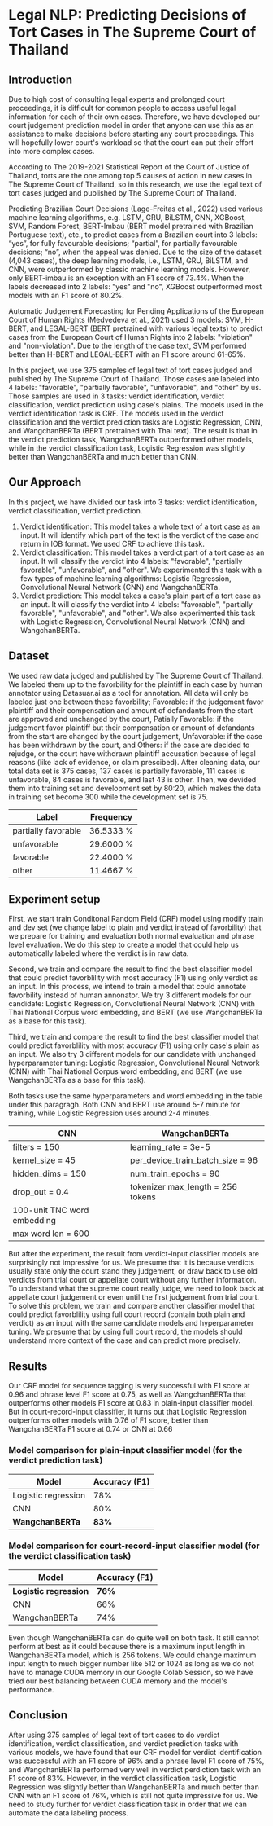 # Legal NLP: Predicting Decisions of Tort Cases in The Supreme Court of Thailand

## Introduction
  Due to high cost of consulting legal experts and prolonged court proceedings, it is difficult for common people to access useful legal information for each of their own cases. Therefore, we have developed our court judgement prediction model in order that anyone can use this as an assistance to make decisions before starting any court proceedings. This will hopefully lower court's workload so that the court can put their effort into more complex cases.
  
  According to The 2019-2021 Statistical Report of the Court of Justice of Thailand, torts are the one among top 5 causes of action in new cases in The Supreme Court of Thailand, so in this research, we use the legal text of tort cases judged and published by The Supreme Court of Thailand.
  
  Predicting Brazilian Court Decisions (Lage-Freitas et al., 2022) used various machine learning algorithms, e.g. LSTM, GRU, BiLSTM, CNN, XGBoost, SVM, Random Forest, BERT-Imbau (BERT model pretrained with Brazilian Portuguese text), etc., to predict cases from a Brazilian court into 3 labels: “yes”, for fully favourable decisions; “partial”, for partially favourable decisions; “no”, when the appeal was denied. Due to the size of the dataset (4,043 cases), the deep learning models, i.e., LSTM, GRU, BiLSTM, and CNN, were outperformed by classic machine learning models. However, only BERT-imbau is an exception with an F1 score of 73.4%. When the labels decreased into 2 labels: "yes" and "no", XGBoost outperformed most models with an F1 score of 80.2%.
  
  Automatic Judgement Forecasting for Pending Applications of the European Court of Human Rights (Medvedeva et al., 2021) used 3 models: SVM, H-BERT, and LEGAL-BERT (BERT pretrained with various legal texts) to predict cases from the European Court of Human Rights into 2 labels: "violation" and "non-violation". Due to the length of the case text, SVM performed better than H-BERT and LEGAL-BERT with an F1 score around 61-65%.
  
  In this project, we use 375 samples of legal text of tort cases judged and published by The Supreme Court of Thailand. Those cases are labeled into 4 labels: "favorable", "partially favorable", "unfavorable", and "other" by us. Those samples are used in 3 tasks: verdict identification, verdict classification, verdict prediction using case's plains. The models used in the verdict identification task is CRF. The models used in the verdict classification and the verdict prediction tasks are Logistic Regression, CNN, and WangchanBERTa (BERT pretrained with Thai text). The result is that in the verdict prediction task, WangchanBERTa outperformed other models, while in the verdict classification task, Logistic Regression was slightly better than WangchanBERTa and much better than CNN.

## Our Approach
In this project, we have divided our task into 3 tasks: verdict identification, verdict classification, verdict prediction.

1. Verdict identification: This model takes a whole text of a tort case as an input. It will identify which part of the text is the verdict of the case and return in IOB format. We used CRF to achieve this task.
2. Verdict classification: This model takes a verdict part of a tort case as an input. It will classify the verdict into 4 labels: "favorable", "partially favorable", "unfavorable", and "other". We experimented this task with a few types of machine learning algorithms: Logistic Regression, Convolutional Neural Network (CNN) and WangchanBERTa.
3. Verdict prediction: This model takes a case's plain part of a tort case as an input. It will classify the verdict into 4 labels: "favorable", "partially favorable", "unfavorable", and "other". We also experimented this task with Logistic Regression, Convolutional Neural Network (CNN) and WangchanBERTa.

## Dataset
We used raw data judged and published by The Supreme Court of Thailand. We labeled them up to the favorbility for the plaintiff in each case by human annotator using Datasuar.ai as a tool for annotation. All data will only be labeled just one between these favorbility; Favorable: if the judgement favor plaintiff and their compensation and amount of defandants from the start are approved and unchanged by the court, Patially Favorable: if the judgement favor plaintiff but their compensation or amount of defandants from the start are changed by the court judgement, Unfavorable: if the case has been withdrawn by the court, and Others: if the case are decided to rejudge, or the court have withdrawn plaintiff accusation because of legal reasons (like lack of evidence, or claim prescibed). After cleaning data, our total data set is 375 cases, 137 cases is partially favorable, 111 cases is unfavorable, 84 cases is favorable, and last 43 is other. Then, we devided them into training set and development set by 80:20, which makes the data in training set become 300 while the development set is 75.

| Label | Frequency |
|--------|----------|
| partially favorable | 36.5333 % |
| unfavorable | 29.6000 % |
| favorable | 22.4000 % |
| other | 11.4667 % |

## Experiment setup
First, we start train Conditonal Random Field (CRF) model using modify train and dev set (we change label to plain and verdict instead of favorbility) that we prepare for training and evaluation both normal evaluation and phrase level evaluation. We do this step to create a model that could help us automatically labeled where the verdict is in raw data.

Second, we train and compare the result to find the best classifier model that could predict favorblility with most accuracy (F1) using only verdict as an input. In this process, we intend to train a model that could annotate favorbility instead of human annonator. We try 3 different models for our candidate: Logistic Regression, Convolutional Neural Network (CNN) with Thai National Corpus word embedding, and BERT (we use WangchanBERTa as a base for this task).
    
Third, we train and compare the result to find the best classifier model that could predict favorblility with most accuracy (F1) using only case's plain as an input. We also try 3 different models for our candidate with unchanged hyperparameter tuning: Logistic Regression, Convolutional Neural Network (CNN) with Thai National Corpus word embedding, and BERT (we use WangchanBERTa as a base for this task). 

Both tasks use the same hyperparameters and word embedding in the table under this paragragh. Both CNN and BERT use around 5-7 minute for training, while Logistic Regression uses around 2-4 minutes.

| CNN | WangchanBERTa |
|----------|---------------|
| filters = 150 | learning_rate = 3e-5 |
| kernel_size = 45 | per_device_train_batch_size = 96 |
| hidden_dims = 150 | num_train_epochs = 90 |
| drop_out = 0.4 | tokenizer max_length = 256 tokens |
| 100-unit TNC word embedding |  |
| max word len = 600 |  |

But after the experiment, the result from verdict-input classifier models are surprisingly not impressive for us. We presume that it is because verdicts usually state only the court stand they judgement, or draw back to use old verdicts from trial court or appellate court without any further information. To understand what the supreme court really judge, we need to look back at appellate court judgement or even until the first judgement from trial court. To solve this problem, we train and compare another classifier model that could predict favorblility using full court record (contain both plain and verdict) as an input with the same candidate models and hyperparameter tuning. We presume that by using full court record, the models should understand more context of the case and can predict more precisely.

## Results 
Our CRF model for sequence tagging is very successful with F1 score at 0.96 and phrase level F1 score at 0.75, as well as WangchanBERTa that outperforms other models F1 score at 0.83 in plain-input classifier model. But in court-record-input classifier, it turns out that Logistic Regression outperforms other models with 0.76 of F1 score, better than WangchanBERTa F1 score at 0.74 or CNN at 0.66

### Model comparison for plain-input classifier model (for the verdict prediction task)
| Model | Accuracy (F1) |
|-------|----------|
|Logistic regression | 78%|
|CNN| 80% |
|**WangchanBERTa** | **83%** |

### Model comparison for court-record-input classifier model (for the verdict classification task)
| Model | Accuracy (F1) |
|-------|----------|
|**Logistic regression** | **76%**|
|CNN| 66% |
|WangchanBERTa | 74% |

Even though WangchanBERTa can do quite well on both task. It still cannot perform at best as it could because there is a maximum input length in WangchanBERTa model, which is 256 tokens. We could change maximum input length to much bigger number like 512 or 1024 as long as we do not have to manage CUDA memory in our Google Colab Session, so we have tried our best balancing between CUDA memory and the model's performance.

## Conclusion
After using 375 samples of legal text of tort cases to do verdict identification, verdict classification, and verdict prediction tasks with various models, we have found that our CRF model for verdict identification was successful with an F1 score of 96% and a phrase level F1 score of 75%, and WangchanBERTa performed very well in verdict perdiction task with an F1 score of 83%. However, in the verdict classification task, Logistic Regression was slightly better than WangchanBERTa and much better than CNN with an F1 score of 76%, which is still not quite impressive for us. We need to study further for verdict classification task in order that we can automate the data labeling process.
